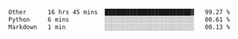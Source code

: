 <!--START_SECTION:waka-->

```txt
Other      16 hrs 45 mins  ████████████████████████▓   99.27 %
Python     6 mins          ░░░░░░░░░░░░░░░░░░░░░░░░░   00.61 %
Markdown   1 min           ░░░░░░░░░░░░░░░░░░░░░░░░░   00.13 %
```

<!--END_SECTION:waka--> 
 
